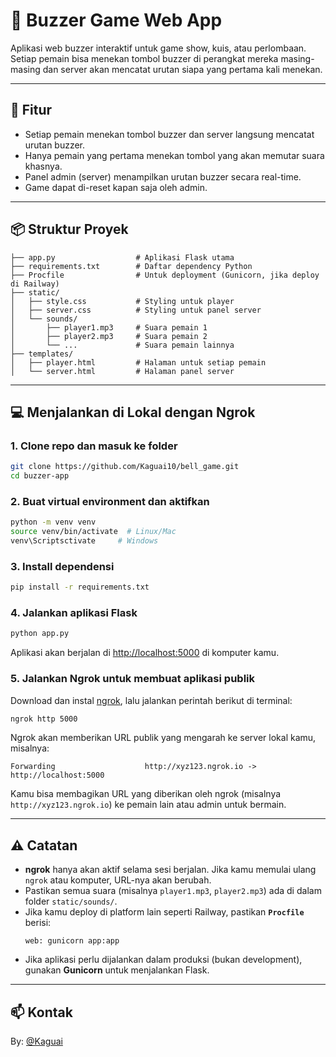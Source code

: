 # 🔔 Buzzer Game Web App

Aplikasi web buzzer interaktif untuk game show, kuis, atau perlombaan. Setiap pemain bisa menekan tombol buzzer di perangkat mereka masing-masing dan server akan mencatat urutan siapa yang pertama kali menekan.

---

## 🚀 Fitur
- Setiap pemain menekan tombol buzzer dan server langsung mencatat urutan buzzer.
- Hanya pemain yang pertama menekan tombol yang akan memutar suara khasnya.
- Panel admin (server) menampilkan urutan buzzer secara real-time.
- Game dapat di-reset kapan saja oleh admin.

---

## 📦 Struktur Proyek
```
├── app.py                  # Aplikasi Flask utama
├── requirements.txt        # Daftar dependency Python
├── Procfile                # Untuk deployment (Gunicorn, jika deploy di Railway)
├── static/
│   ├── style.css           # Styling untuk player
│   ├── server.css          # Styling untuk panel server
│   └── sounds/
│       ├── player1.mp3     # Suara pemain 1
│       ├── player2.mp3     # Suara pemain 2
│       └── ...             # Suara pemain lainnya
├── templates/
│   ├── player.html         # Halaman untuk setiap pemain
│   └── server.html         # Halaman panel server
```

---

## 💻 Menjalankan di Lokal dengan Ngrok

### 1. Clone repo dan masuk ke folder
```bash
git clone https://github.com/Kaguai10/bell_game.git
cd buzzer-app
```

### 2. Buat virtual environment dan aktifkan
```bash
python -m venv venv
source venv/bin/activate  # Linux/Mac
venv\Scriptsctivate     # Windows
```

### 3. Install dependensi
```bash
pip install -r requirements.txt
```

### 4. Jalankan aplikasi Flask
```bash
python app.py
```

Aplikasi akan berjalan di [http://localhost:5000](http://localhost:5000) di komputer kamu.

### 5. Jalankan Ngrok untuk membuat aplikasi publik
Download dan instal [ngrok](https://ngrok.com/), lalu jalankan perintah berikut di terminal:
```bash
ngrok http 5000
```

Ngrok akan memberikan URL publik yang mengarah ke server lokal kamu, misalnya:
```
Forwarding                    http://xyz123.ngrok.io -> http://localhost:5000
```

Kamu bisa membagikan URL yang diberikan oleh ngrok (misalnya `http://xyz123.ngrok.io`) ke pemain lain atau admin untuk bermain.

---

## ⚠ Catatan
- **ngrok** hanya akan aktif selama sesi berjalan. Jika kamu memulai ulang `ngrok` atau komputer, URL-nya akan berubah.
- Pastikan semua suara (misalnya `player1.mp3`, `player2.mp3`) ada di dalam folder `static/sounds/`.
- Jika kamu deploy di platform lain seperti Railway, pastikan **`Procfile`** berisi:
  ```
  web: gunicorn app:app
  ```
- Jika aplikasi perlu dijalankan dalam produksi (bukan development), gunakan **Gunicorn** untuk menjalankan Flask.

---

## 📫 Kontak
By: [@Kaguai](https://github.com/kaguai)
